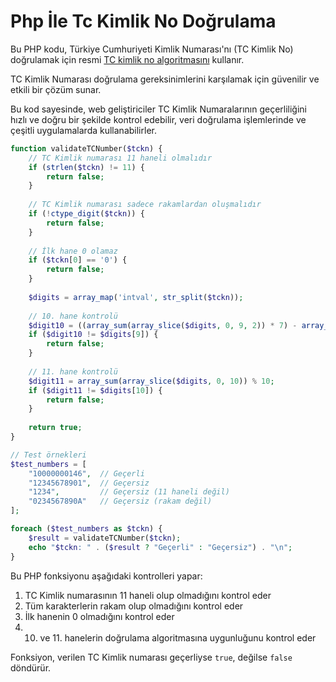 # Php İle Tc Kimlik No Doğrulama

Bu PHP kodu, Türkiye Cumhuriyeti Kimlik Numarası'nı (TC Kimlik No) doğrulamak için resmi [TC kimlik no algoritmasını](https://tc-no.com/tc-kimlik-numarasi-algoritmasi/) kullanır.

TC Kimlik Numarası doğrulama gereksinimlerini karşılamak için güvenilir ve etkili bir çözüm sunar.

Bu kod sayesinde, web geliştiriciler TC Kimlik Numaralarının geçerliliğini hızlı ve doğru bir şekilde kontrol edebilir, veri doğrulama işlemlerinde ve çeşitli uygulamalarda kullanabilirler.

```php {linenos=true}
function validateTCNumber($tckn) {
    // TC Kimlik numarası 11 haneli olmalıdır
    if (strlen($tckn) != 11) {
        return false;
    }
    
    // TC Kimlik numarası sadece rakamlardan oluşmalıdır
    if (!ctype_digit($tckn)) {
        return false;
    }
    
    // İlk hane 0 olamaz
    if ($tckn[0] == '0') {
        return false;
    }
    
    $digits = array_map('intval', str_split($tckn));
    
    // 10. hane kontrolü
    $digit10 = ((array_sum(array_slice($digits, 0, 9, 2)) * 7) - array_sum(array_slice($digits, 1, 8, 2))) % 10;
    if ($digit10 != $digits[9]) {
        return false;
    }
    
    // 11. hane kontrolü
    $digit11 = array_sum(array_slice($digits, 0, 10)) % 10;
    if ($digit11 != $digits[10]) {
        return false;
    }
    
    return true;
}

// Test örnekleri
$test_numbers = [
    "10000000146",  // Geçerli
    "12345678901",  // Geçersiz
    "1234",         // Geçersiz (11 haneli değil)
    "0234567890A"   // Geçersiz (rakam değil)
];

foreach ($test_numbers as $tckn) {
    $result = validateTCNumber($tckn);
    echo "$tckn: " . ($result ? "Geçerli" : "Geçersiz") . "\n";
}
```

Bu PHP fonksiyonu aşağıdaki kontrolleri yapar:

1. TC Kimlik numarasının 11 haneli olup olmadığını kontrol eder
2. Tüm karakterlerin rakam olup olmadığını kontrol eder
3. İlk hanenin 0 olmadığını kontrol eder
4. 10. ve 11. hanelerin doğrulama algoritmasına uygunluğunu kontrol eder

Fonksiyon, verilen TC Kimlik numarası geçerliyse `true`, değilse `false` döndürür. 